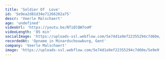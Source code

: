 ```yaml
---
title: 'Soldier Of  Love'
id: '5e9ea2d81d34e71266202a75'
descr: 'Veerle Malschaert'
age: 'undefined'
videoUrl: 'https://youtu.be/NTiQlQW7ooM'
videoLength: '85 min'
socialImage: 'https://uploads-ssl.webflow.com/5e74d1a9ef22355294c7d60e/5e9e9ffc6e2575e071db0ccd_VeerleMalschaertSOLDIER%20OF%20LOVE.jpeg'
recordedAt: 'Opname in Minardschouwburg, Gent'
company: 'Veerle Malschaert'
image: 'https://uploads-ssl.webflow.com/5e74d1a9ef22355294c7d60e/5e9e9ffc6e2575e071db0ccd_VeerleMalschaertSOLDIER%20OF%20LOVE.jpeg'
---
```


